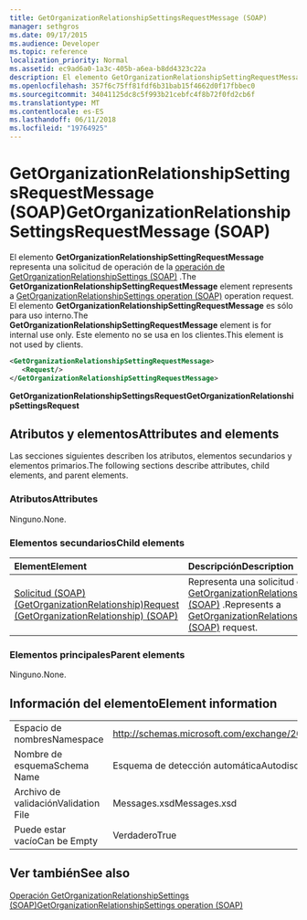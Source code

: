 ```yaml
---
title: GetOrganizationRelationshipSettingsRequestMessage (SOAP)
manager: sethgros
ms.date: 09/17/2015
ms.audience: Developer
ms.topic: reference
localization_priority: Normal
ms.assetid: ec9ad6a0-1a3c-405b-a6ea-b8dd4323c22a
description: El elemento GetOrganizationRelationshipSettingRequestMessage representa una solicitud de operación GetOrganizationRelationshipSettings operación (SOAP). El elemento GetOrganizationRelationshipSettingRequestMessage es sólo para uso interno. Este elemento no se usa en los clientes.
ms.openlocfilehash: 357f6c75ff81fdf6b31bab15f4662d0f17fbbec0
ms.sourcegitcommit: 34041125dc8c5f993b21cebfc4f8b72f0fd2cb6f
ms.translationtype: MT
ms.contentlocale: es-ES
ms.lasthandoff: 06/11/2018
ms.locfileid: "19764925"
---
```

# <a name="getorganizationrelationshipsettingsrequestmessage-soap"></a><span data-ttu-id="91b6b-105">GetOrganizationRelationshipSettingsRequestMessage (SOAP)</span><span class="sxs-lookup"><span data-stu-id="91b6b-105">GetOrganizationRelationshipSettingsRequestMessage (SOAP)</span></span>

<span data-ttu-id="91b6b-106">El elemento **GetOrganizationRelationshipSettingRequestMessage** representa una solicitud de operación de la [operación de GetOrganizationRelationshipSettings (SOAP)](getorganizationrelationshipsettings-operation-soap.md) .</span><span class="sxs-lookup"><span data-stu-id="91b6b-106">The **GetOrganizationRelationshipSettingRequestMessage** element represents a [GetOrganizationRelationshipSettings operation (SOAP)](getorganizationrelationshipsettings-operation-soap.md) operation request.</span></span> <span data-ttu-id="91b6b-107">El elemento **GetOrganizationRelationshipSettingRequestMessage** es sólo para uso interno.</span><span class="sxs-lookup"><span data-stu-id="91b6b-107">The **GetOrganizationRelationshipSettingRequestMessage** element is for internal use only.</span></span> <span data-ttu-id="91b6b-108">Este elemento no se usa en los clientes.</span><span class="sxs-lookup"><span data-stu-id="91b6b-108">This element is not used by clients.</span></span> 
  
```XML
<GetOrganizationRelationshipSettingRequestMessage>
   <Request/>
</GetOrganizationRelationshipSettingRequestMessage>
```

 <span data-ttu-id="91b6b-109">**GetOrganizationRelationshipSettingsRequest**</span><span class="sxs-lookup"><span data-stu-id="91b6b-109">**GetOrganizationRelationshipSettingsRequest**</span></span>
## <a name="attributes-and-elements"></a><span data-ttu-id="91b6b-110">Atributos y elementos</span><span class="sxs-lookup"><span data-stu-id="91b6b-110">Attributes and elements</span></span>

<span data-ttu-id="91b6b-111">Las secciones siguientes describen los atributos, elementos secundarios y elementos primarios.</span><span class="sxs-lookup"><span data-stu-id="91b6b-111">The following sections describe attributes, child elements, and parent elements.</span></span>
  
### <a name="attributes"></a><span data-ttu-id="91b6b-112">Atributos</span><span class="sxs-lookup"><span data-stu-id="91b6b-112">Attributes</span></span>

<span data-ttu-id="91b6b-113">Ninguno.</span><span class="sxs-lookup"><span data-stu-id="91b6b-113">None.</span></span>
  
### <a name="child-elements"></a><span data-ttu-id="91b6b-114">Elementos secundarios</span><span class="sxs-lookup"><span data-stu-id="91b6b-114">Child elements</span></span>

|<span data-ttu-id="91b6b-115">**Element**</span><span class="sxs-lookup"><span data-stu-id="91b6b-115">**Element**</span></span>|<span data-ttu-id="91b6b-116">**Descripción**</span><span class="sxs-lookup"><span data-stu-id="91b6b-116">**Description**</span></span>|
|:-----|:-----|
|[<span data-ttu-id="91b6b-117">Solicitud (SOAP) (GetOrganizationRelationship)</span><span class="sxs-lookup"><span data-stu-id="91b6b-117">Request (GetOrganizationRelationship) (SOAP)</span></span>](request-getorganizationrelationshipsoap.md) <br/> |<span data-ttu-id="91b6b-118">Representa una solicitud de [GetOrganizationRelationshipSettingsRequest (SOAP)](getorganizationrelationshipsettingsrequest-soap.md) .</span><span class="sxs-lookup"><span data-stu-id="91b6b-118">Represents a [GetOrganizationRelationshipSettingsRequest (SOAP)](getorganizationrelationshipsettingsrequest-soap.md) request.</span></span>  <br/> |
   
### <a name="parent-elements"></a><span data-ttu-id="91b6b-119">Elementos principales</span><span class="sxs-lookup"><span data-stu-id="91b6b-119">Parent elements</span></span>

<span data-ttu-id="91b6b-120">Ninguno.</span><span class="sxs-lookup"><span data-stu-id="91b6b-120">None.</span></span>
  
## <a name="element-information"></a><span data-ttu-id="91b6b-121">Información del elemento</span><span class="sxs-lookup"><span data-stu-id="91b6b-121">Element information</span></span>

|||
|:-----|:-----|
|<span data-ttu-id="91b6b-122">Espacio de nombres</span><span class="sxs-lookup"><span data-stu-id="91b6b-122">Namespace</span></span>  <br/> |http://schemas.microsoft.com/exchange/2010/Autodiscover  <br/> |
|<span data-ttu-id="91b6b-123">Nombre de esquema</span><span class="sxs-lookup"><span data-stu-id="91b6b-123">Schema Name</span></span>  <br/> |<span data-ttu-id="91b6b-124">Esquema de detección automática</span><span class="sxs-lookup"><span data-stu-id="91b6b-124">Autodiscover schema</span></span>  <br/> |
|<span data-ttu-id="91b6b-125">Archivo de validación</span><span class="sxs-lookup"><span data-stu-id="91b6b-125">Validation File</span></span>  <br/> |<span data-ttu-id="91b6b-126">Messages.xsd</span><span class="sxs-lookup"><span data-stu-id="91b6b-126">Messages.xsd</span></span>  <br/> |
|<span data-ttu-id="91b6b-127">Puede estar vacío</span><span class="sxs-lookup"><span data-stu-id="91b6b-127">Can be Empty</span></span>  <br/> |<span data-ttu-id="91b6b-128">Verdadero</span><span class="sxs-lookup"><span data-stu-id="91b6b-128">True</span></span>  <br/> |
   
## <a name="see-also"></a><span data-ttu-id="91b6b-129">Ver también</span><span class="sxs-lookup"><span data-stu-id="91b6b-129">See also</span></span>



[<span data-ttu-id="91b6b-130">Operación GetOrganizationRelationshipSettings (SOAP)</span><span class="sxs-lookup"><span data-stu-id="91b6b-130">GetOrganizationRelationshipSettings operation (SOAP)</span></span>](getorganizationrelationshipsettings-operation-soap.md)

